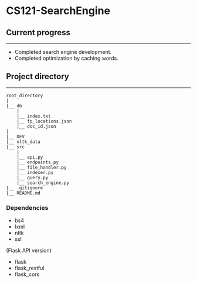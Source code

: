 # CS121-SearchEngine

## Current progress
---
- Completed search engine development.
- Completed optimization by caching words.


## Project directory
---
```
root_directory
|
|__ db
    |
    |__ index.txt
    |__ fp_locations.json
    |__ doc_id.json
|
|__ DEV
|__ nltk_data
|__ src
    |
    |__ api.py
    |__ endpoints.py
    |__ file_handler.py
    |__ indexer.py
    |__ query.py
    |__ search_engine.py
|__ .gitignore
|__ README.md
```

### Dependencies

- bs4
- lxml
- nltk
- ssl

(Flask API version)
- flask
- flask_restful
- flask_cors

